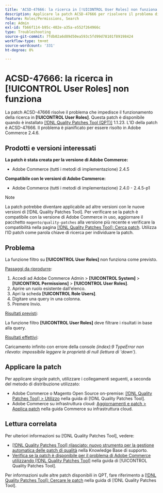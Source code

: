 ```yaml
---
title: 'ACSD-47666: la ricerca in [!UICONTROL User Roles] non funziona'
description: Applicare la patch ACSD-47666 per risolvere il problema di Adobe Commerce in cui la funzione filtro su [!UICONTROL User Roles] non funziona come previsto.
feature: Roles/Permissions, Search
role: Admin
exl-id: fb66f114-b95c-402e-a35a-e552f264966c
type: Troubleshooting
source-git-commit: 7fdb02a6d89d50ea593c5fd99d78101f89198424
workflow-type: tm+mt
source-wordcount: '331'
ht-degree: 0%

---
```


# ACSD-47666: la ricerca in **[!UICONTROL User Roles]** non funziona

La patch ACSD-47666 risolve il problema che impedisce il funzionamento della ricerca in **[!UICONTROL User Roles]**. Questa patch è disponibile quando è installato [[!DNL Quality Patches Tool (QPT)]](https://experienceleague.adobe.com/en/docs/commerce-operations/tools/quality-patches-tool/quality-patches-tool-to-self-serve-quality-patches) 1.1.23. L’ID della patch è ACSD-47666. Il problema è pianificato per essere risolto in Adobe Commerce 2.4.6.

## Prodotti e versioni interessati

**La patch è stata creata per la versione di Adobe Commerce:**

* Adobe Commerce (tutti i metodi di implementazione) 2.4.5

**Compatibile con le versioni di Adobe Commerce:**

* Adobe Commerce (tutti i metodi di implementazione) 2.4.0 - 2.4.5-p1

>[!NOTE]
>
>La patch potrebbe diventare applicabile ad altre versioni con le nuove versioni di [!DNL Quality Patches Tool]. Per verificare se la patch è compatibile con la versione di Adobe Commerce in uso, aggiornare il pacchetto `magento/quality-patches` alla versione più recente e verificare la compatibilità nella pagina [[!DNL Quality Patches Tool]: Cerca patch](https://experienceleague.adobe.com/tools/commerce-quality-patches/index.html). Utilizza l’ID patch come parola chiave di ricerca per individuare la patch.

## Problema

La funzione filtro su **[!UICONTROL User Roles]** non funziona come previsto.

<u>Passaggi da riprodurre</u>:

1. Accedi ad Adobe Commerce Admin > **[!UICONTROL System]** > **[!UICONTROL Permissions]** > **[!UICONTROL User Roles]**.
1. Aprire un ruolo esistente dall&#39;elenco.
1. Apri la scheda **[!UICONTROL Role Users]**.
1. Digitare una query in una colonna.
1. Premere Invio.

<u>Risultati previsti</u>:

La funzione filtro **[!UICONTROL User Roles]** deve filtrare i risultati in base alla query.

<u>Risultati effettivi</u>:

Caricamento infinito con errore della console _(index):9 TypeError non rilevato: impossibile leggere le proprietà di null (lettura di &#39;down&#39;)_.

## Applicare la patch

Per applicare singole patch, utilizzare i collegamenti seguenti, a seconda del metodo di distribuzione utilizzato:

* Adobe Commerce o Magento Open Source on-premise: [[!DNL Quality Patches Tool] > Utilizzo](/help/tools/quality-patches-tool/usage.md) nella guida di [!DNL Quality Patches Tool].
* Adobe Commerce su infrastruttura cloud: [Aggiornamenti e patch > Applica patch](https://experienceleague.adobe.com/docs/commerce-cloud-service/user-guide/develop/upgrade/apply-patches.html) nella guida Commerce su infrastruttura cloud. 

## Lettura correlata

Per ulteriori informazioni su [!DNL Quality Patches Tool], vedere:

* [[!DNL Quality Patches Tool] rilasciato: nuovo strumento per la gestione automatica delle patch di qualità](https://experienceleague.adobe.com/en/docs/commerce-operations/tools/quality-patches-tool/quality-patches-tool-to-self-serve-quality-patches) nella Knowledge Base di supporto.
* [Verifica se la patch è disponibile per il problema di Adobe Commerce utilizzando  [!DNL Quality Patches Tool]](/help/tools/quality-patches-tool/patches-available-in-qpt/check-patch-for-magento-issue-with-magento-quality-patches.md) nella guida di [!UICONTROL Quality Patches Tool].


Per informazioni sulle altre patch disponibili in QPT, fare riferimento a [[!DNL Quality Patches Tool]: Cercare le patch](https://experienceleague.adobe.com/tools/commerce-quality-patches/index.html) nella guida di [!DNL Quality Patches Tool].
